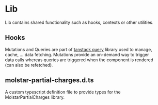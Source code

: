 # Lib
Lib contains shared functionality such as hooks, contexts or other utilities.

## Hooks
Mutations and Queries are part of [tanstack query](https://tanstack.com/query/latest/docs/framework/react/overview) library used to manage, cache, ... data fetching. Mutations provide an on-demand way to trigger data calls whereas queries are triggered when the component is rendered (can also be refetched).

## molstar-partial-charges.d.ts
A custom typescript definition file to provide types for the MolstarPartialCharges library.
